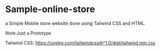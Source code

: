 # Sample-online-store
a Simple Mobile store website done using Tailwind CSS and HTML.

Note:Just a Prototype

Tailwind CSS:
https://unpkg.com/tailwindcss@^1.0/dist/tailwind.min.css
